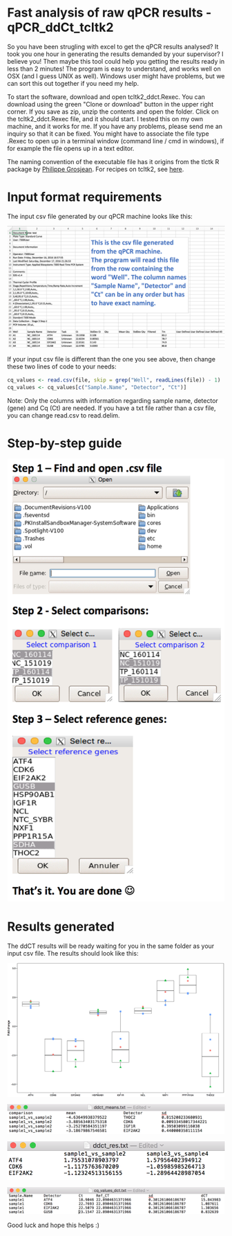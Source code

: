 # Fast analysis of raw qPCR results - qPCR_ddCt_tcltk2

So you have been strugling with excel to get the qPCR results analysed? It took you one hour in generating the results demanded by your supervisor? I believe you! Then maybe this tool could help you getting the results ready in less than 2 minutes!
The program is easy to understand, and works well on OSX (and I guess UNIX as well). Windows user might have problems, but we can sort this out together if you need my help.

To start the software, download and open tcltk2_ddct.Rexec. You can download using the green "Clone or download" button in the upper right corner. If you save as zip, unzip the contents and open the folder. Click on the tcltk2_ddct.Rexec file, and it should start. I tested this on my own machine, and it works for me. If you have any problems, please send me an inquiry so that it can be fixed. You might have to associate the file type .Rexec to open up in a terminal window (command line / cmd in windows), if for example the file opens up in a text editor.

The naming convention of the executable file has it origins from the tlctk R package by [Philippe Grosjean](https://github.com/phgrosjean). For recipes on tcltk2, see [here](http://www.sciviews.org/recipes/tcltk/toc/).

# Input format requirements
The input csv file generated by our qPCR machine looks like this:

![alt text](https://github.com/utnesp/qPCR_ddCt_tcltk2/blob/master/input.csv.file.png)


If your input csv file is different than the one you see above, then change these two lines of code to your needs:

```R
cq_values <- read.csv(file, skip = grep("Well", readLines(file)) - 1)
cq_values <- cq_values[c("Sample.Name", "Detector", "Ct")]
```
Note: Only the columns with information regarding sample name, detector (gene) and Cq (Ct) are needed. If you have a txt file rather than a csv file, you can change read.csv to read.delim. 

# Step-by-step guide
![alt text](https://github.com/utnesp/qPCR_ddCt_tcltk2/blob/master/Step-by-step_guide.png)


# Results generated
The ddCT results will be ready waiting for you in the same folder as your input csv file. 
The results should look like this:

![alt text](https://github.com/utnesp/qPCR_ddCt_tcltk2/blob/master/ddCT.plot.png)

![alt text](https://github.com/utnesp/qPCR_ddCt_tcltk2/blob/master/ddct_means.png)

![alt text](https://github.com/utnesp/qPCR_ddCt_tcltk2/blob/master/ddCT_res.png)

![alt text](https://github.com/utnesp/qPCR_ddCt_tcltk2/blob/master/cq_values_dct.png)



Good luck and hope this helps :)
